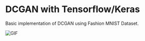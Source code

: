 # DCGAN with Tensorflow/Keras

Basic implementation of DCGAN using Fashion MNIST Dataset.

![GIF](https://imgur.com/a/Hrq3miw.gif)